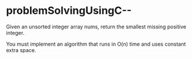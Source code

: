 # problemSolvingUsingC--
Given an unsorted integer array nums, return the smallest missing positive integer.

You must implement an algorithm that runs in O(n) time and uses constant extra space.
 
